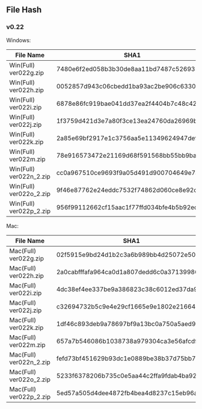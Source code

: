 <h2>File Hash</h2>

### v0.22

Windows:

| File Name | SHA1 | CRC32 |
| --- | --- | --- |
| Win(Full) ver022g.zip | 7480e6f2ed058b3b30de8aa11bd7487c5269350a | 6b376870 |
| Win(Full) ver022h.zip | 0052857d943c06cbedd1ba93ac2be906c63300ca | 3023dfd2 |
| Win(Full) ver022i.zip | 6878e86fc919bae041dd37ea2f4404b7c48c4246 | 7531a4dd |
| Win(Full) ver022j.zip | 1f3759d421d3e7a80f3ce13ea24760da26969b21 | 6a9607db |
| Win(Full) ver022k.zip | 2a85e69bf2917e1c3756aa5e11349624947defc2 | 5160144b |
| Win(Full) ver022m.zip | 78e916573472e21169d68f591568bb55bb9ba831 | 59dc1a60 |
| Win(Full) ver022n_2.zip | cc0a967510ce9693f9a05d491d900704649e7a14 | 4a4847af |
| Win(Full) ver022o_2.zip | 9f46e87762e24eddc7532f74862d060ce8e92c06 | 9f734b51 |
| Win(Full) ver022p_2.zip | 956f99112662cf15aac1f77ffd034bfe4b5b92ec | 8fa6173c |

Mac:

| File Name | SHA1 | CRC32 |
| --- | --- | --- |
| Mac(Full) ver022g.zip | 02f5915e9bd24d1b2c3a6b989bb4d25072e504cb | 70cf00a7 |
| Mac(Full) ver022h.zip | 2a0cabfffafa964ca0d1a807dedd6c0a37139986 | 338f5e79 |
| Mac(Full) ver022i.zip | 4dc38ef4ee337be9a386823c38c6012ed37da9e4 | 6bf517e6 |
| Mac(Full) ver022j.zip | c32694732b5c9e4e29cf1665e9e1802e21664aca | 70d43710 |
| Mac(Full) ver022k.zip | 1df46c893deb9a78697bf9a13bc0a750a5aed97f | 7196dc84 |
| Mac(Full) ver022m.zip | 657a7b546086b1038738a979304ca3e56afcdf1c | 9a43d6c6 |
| Mac(Full) ver022n_2.zip | fefd73bf451629b93dc1e0889be38b37d75bb7ef | b52ad08b |
| Mac(Full) ver022o_2.zip | 5233f6378206b735c0e5aa44c2ffa9fdab4ba929 | 49150b1d |
| Mac(Full) ver022p_2.zip | 5ed57a505d4dee4872fb4bea4d8237c15eb96af2 | 9ff708dd |
